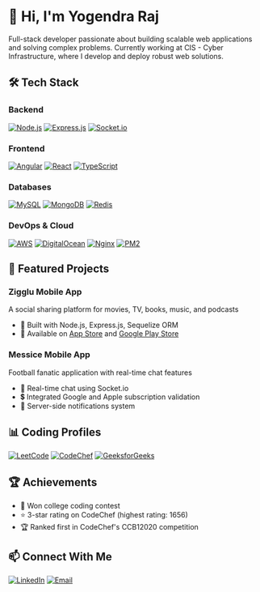 # 👋 Hi, I'm Yogendra Raj

Full-stack developer passionate about building scalable web applications and solving complex problems. Currently working at CIS - Cyber Infrastructure, where I develop and deploy robust web solutions.

## 🛠️ Tech Stack

### Backend
[![Node.js](https://img.shields.io/badge/Node.js-43853D?style=for-the-badge&logo=node.js&logoColor=white)](https://nodejs.org/)
[![Express.js](https://img.shields.io/badge/Express.js-404D59?style=for-the-badge&logo=express&logoColor=white)](https://expressjs.com/)
[![Socket.io](https://img.shields.io/badge/Socket.io-black?style=for-the-badge&logo=socket.io&badgeColor=010101)](https://socket.io/)

### Frontend
[![Angular](https://img.shields.io/badge/Angular-0F0F11?style=for-the-badge&logo=angular&logoColor=DD0031)](https://angular.io/)
[![React](https://img.shields.io/badge/React-23272F?style=for-the-badge&logo=react&logoColor=61DAFB)](https://reactjs.org/)
[![TypeScript](https://img.shields.io/badge/TypeScript-3178C6?style=for-the-badge&logo=typescript&logoColor=white)](https://www.typescriptlang.org/)

### Databases
[![MySQL](https://img.shields.io/badge/MySQL-00758F?style=for-the-badge&logo=mysql&logoColor=white)](https://www.mysql.com/)
[![MongoDB](https://img.shields.io/badge/MongoDB-001E2B?style=for-the-badge&logo=mongodb&logoColor=47A248)](https://www.mongodb.com/)
[![Redis](https://img.shields.io/badge/Redis-DC382D?style=for-the-badge&logo=redis&logoColor=white)](https://redis.io/)

### DevOps & Cloud
[![AWS](https://img.shields.io/badge/AWS-232F3E?style=for-the-badge&logo=amazonaws&logoColor=FF9900)](https://aws.amazon.com/)
[![DigitalOcean](https://img.shields.io/badge/DigitalOcean-0080FF?style=for-the-badge&logo=digitalocean&logoColor=white)](https://www.digitalocean.com/)
[![Nginx](https://img.shields.io/badge/Nginx-009639?style=for-the-badge&logo=nginx&logoColor=white)](https://nginx.org/)
[![PM2](https://img.shields.io/badge/PM2-2B037A?style=for-the-badge&logo=pm2&logoColor=white)](https://pm2.keymetrics.io/)

## 🚀 Featured Projects

### Zigglu Mobile App
A social sharing platform for movies, TV, books, music, and podcasts
- 🔧 Built with Node.js, Express.js, Sequelize ORM
- 📱 Available on [App Store](https://apps.apple.com/us/app/zigglu/id6503619222) and [Google Play Store](https://play.google.com/store/apps/details?id=com.jacob.zigglu)

### Messice Mobile App
Football fanatic application with real-time chat features
- 💬 Real-time chat using Socket.io
- 💲 Integrated Google and Apple subscription validation
- 🔔 Server-side notifications system

## 📊 Coding Profiles

[![LeetCode](https://img.shields.io/badge/LeetCode-000000?style=for-the-badge&logo=LeetCode&logoColor=#d16c06)](https://leetcode.com/yogendra02/)
[![CodeChef](https://img.shields.io/badge/CodeChef-5B4638?style=for-the-badge&logo=codechef&logoColor=white)](https://codechef.com/users/yogendra02)
[![GeeksforGeeks](https://img.shields.io/badge/GeeksforGeeks-2F8D46?style=for-the-badge&logo=geeksforgeeks&logoColor=white)](https://geeksforgeeks.org/user/yogendraraj/)

## 🏆 Achievements
- 🥇 Won college coding contest
- ⭐ 3-star rating on CodeChef (highest rating: 1656)
- 🏆 Ranked first in CodeChef's CCB12020 competition

## 📫 Connect With Me
[![LinkedIn](https://img.shields.io/badge/LinkedIn-0A66C2?style=for-the-badge&logo=linkedin&logoColor=white)](https://linkedin.com/in/yogendraraj02)
[![Email](https://img.shields.io/badge/Gmail-EA4335?style=for-the-badge&logo=gmail&logoColor=white)](mailto:yogendraraj0206@gmail.com)
